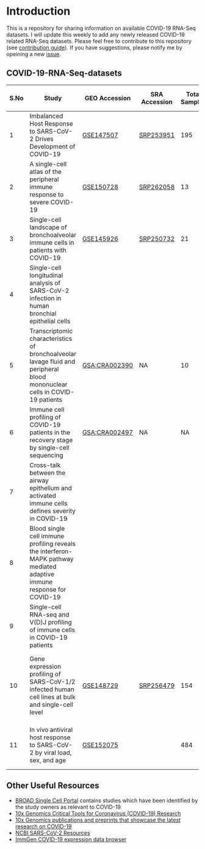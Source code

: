 # Introduction
This is a repository for sharing information on available COVID-19 RNA-Seq datasets. I will update this weekly to add any newly released COVID-19 related RNA-Seq datasets.
Please feel free to contribute to this repository (see [contribution guide](https://github.com/urmi-21/COVID-19-RNA-Seq-datasets/blob/master/CONTRIBUTING.md)). If you have suggestions, please notify me by opeining a new [issue](https://github.com/urmi-21/COVID-19-RNA-Seq-datasets/issues).


## COVID-19-RNA-Seq-datasets

|S.No | Study| GEO Accession  | SRA Accession | Total Samples  | COVID-19 samples| Type| Notes| Citation
|---|---|---|---|---|---|---|---|---|
| 1  | Imbalanced Host Response to SARS-CoV-2 Drives Development of COVID-19  | [GSE147507](https://www.ncbi.nlm.nih.gov/geo/query/acc.cgi?acc=GSE147507)  |  [SRP253951](https://www.ncbi.nlm.nih.gov/Traces/study/?acc=SRP253951)  | 195  | 24| Bulk RNA-Seq| Single end reads| [Blanco-Melo et. al.](https://www.sciencedirect.com/science/article/pii/S009286742030489X)|
| 2  | A single-cell atlas of the peripheral immune response to severe COVID-19  | [GSE150728](https://www.ncbi.nlm.nih.gov/geo/query/acc.cgi?acc=GSE150728)  | [SRP262058](https://www.ncbi.nlm.nih.gov/Traces/study/?acc=SRP262058)  | 13  | 7 | Single-cell|Un-cryopreserved peripheral blood mononuclear cells (PBMCs)| [Wilk et. al.](https://www.medrxiv.org/content/10.1101/2020.04.17.20069930v1) |
| 3  | Single-cell landscape of bronchoalveolar immune cells in patients with COVID-19  | [GSE145926](https://www.ncbi.nlm.nih.gov/geo/query/acc.cgi?acc=GSE145926)  | [SRP250732](https://www.ncbi.nlm.nih.gov/Traces/study/?acc=SRP250732)  | 21  | 18 |Single-cell | |[Liao et. al.](https://www.nature.com/articles/s41591-020-0901-9) |
| 4  | Single-cell longitudinal analysis of SARS-CoV-2 infection in human bronchial epithelial cells|   |   |   | | | **Data not public yet** | [Ravindra et. al.](https://www.biorxiv.org/content/10.1101/2020.05.06.081695v1)|
|5|Transcriptomic characteristics of bronchoalveolar lavage fluid and peripheral blood mononuclear cells in COVID-19 patients|[GSA:CRA002390](https://bigd.big.ac.cn/gsa/browse/detail?pageSize=50&accession=CRA002390)|NA|10|7|Single-sell|PBMC and BALF|[Xiong et. al.](https://www.tandfonline.com/doi/full/10.1080/22221751.2020.1747363)|
|6 | Immune cell profiling of COVID-19 patients in the recovery stage by single-cell sequencing| [GSA:CRA002497](https://bigd.big.ac.cn/gsa/browse/detail?pageSize=50&accession=CRA002497)  | NA | NA  | NA| single-cell| PBMC from late stage recovery and early stage recovery patients | [Wen et. al.](https://www.nature.com/articles/s41421-020-0168-9)|
|7 | Cross-talk between the airway epithelium and activated immune cells defines severity in COVID-19 |   |   |   | | | **Data not public yet** | [Chua et. al.](https://www.medrxiv.org/content/10.1101/2020.04.29.20084327v1)|
|8 | Blood single cell immune profiling reveals the interferon-MAPK pathway mediated adaptive immune response for COVID-19 |   |   |   | | | **Data not public yet** | [Huang et. al.](https://www.medrxiv.org/content/10.1101/2020.03.15.20033472v1)|
|9 | Single-cell RNA-seq and V(D)J profiling of immune cells in COVID-19 patients |   |   |   | | | **Data not public yet** | [Fan et. al.](https://www.medrxiv.org/content/10.1101/2020.05.24.20101238v1)|
|10 | Gene expression profiling of SARS-CoV-1/2 infected human cell lines at bulk and single-cell level| [GSE148729](https://www.ncbi.nlm.nih.gov/geo/query/acc.cgi?acc=GSE148729)  | [SRP256479](https://www.ncbi.nlm.nih.gov/sra?term=SRP256479) | 154  | 56| bulk and single-cell level| Different human cell lines were infected with SARS-CoV-1 and SARS-CoV-2 and harvested at different time points.| [Wyler et. al.](https://www.ncbi.nlm.nih.gov/geo/query/acc.cgi?acc=GSE148729)
|11 | In vivo antiviral host response to SARS-CoV-2 by viral load, sex, and age| [GSE152075](https://www.ncbi.nlm.nih.gov/geo/query/acc.cgi?acc=GSE152075)  | []() | 484  | 430| bulk | RNA-sequencing profiles of nasopharyngeal swabs;Single-end reads| [Lieberman  et. al.](https://www.biorxiv.org/content/10.1101/2020.06.22.165225v1)


## Other Useful Resources
* [BROAD Single Cell Portal](https://singlecell.broadinstitute.org/single_cell/covid19) contains studies which have been identified by the study owners as relevant to COVID-19 
* [10x Genomics Critical Tools for Coronavirus (COVID-19) Research](https://pages.10xgenomics.com/3p-immunology-coronavirus-tools.html)
* [10x Genomics publications and preprints that showcase the latest research on COVID-19](https://pages.10xgenomics.com/3p-immunology-coronavirus-additional-publications.html)
* [NCBI SARS-CoV-2 Resources](https://www.ncbi.nlm.nih.gov/sars-cov-2/)
* [ImmGen COVID-19 expression data browser](https://www.immgen.org/Databrowser19/COVID19Databrowser.html)


